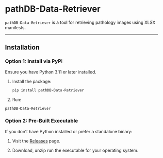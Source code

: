 # pathDB-Data-Retriever

`pathDB-Data-Retriever` is a tool for retrieving pathology images using XLSX manifests.

---

## Installation

### Option 1: Install via PyPI
Ensure you have Python 3.11 or later installed.

1. Install the package:
   ```bash
   pip install pathDB-Data-Retriever
   ```

2. Run:
  ```bash
  pathDB-Data-Retriever
  ```

### Option 2: Pre-Built Executable
If you don’t have Python installed or prefer a standalone binary:

1. Visit the [Releases](https://github.com/kirbyju/pathDB-Data-Retriever/releases) page.

2. Download, unzip run the executable for your operating system.
